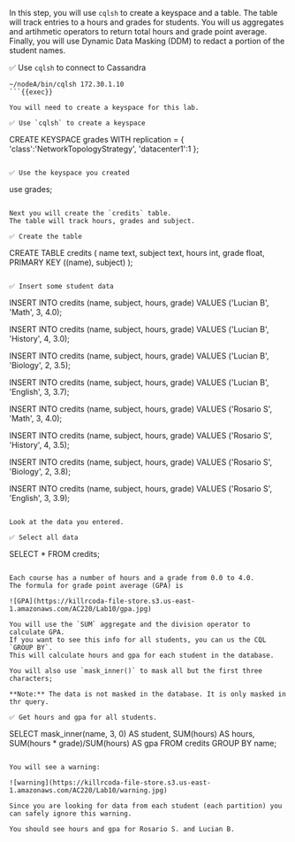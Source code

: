 In this step, you will use `cqlsh` to create a keyspace and a table.
The table will track entries to a hours and grades for students.
You will us aggregates and artihmetic operators to return total hours and grade point average.
Finally, you will use Dynamic Data Masking (DDM) to redact a portion of the student names.

✅ Use `cqlsh` to connect to Cassandra
```
~/nodeA/bin/cqlsh 172.30.1.10
```{{exec}}

You will need to create a keyspace for this lab.

✅ Use `cqlsh` to create a keyspace
```
CREATE KEYSPACE grades WITH replication = {
  'class':'NetworkTopologyStrategy',
  'datacenter1':1
};
```{{exec}}

✅ Use the keyspace you created
```
use grades;
```{{exec}}

Next you will create the `credits` table.
The table will track hours, grades and subject.

✅ Create the table
```
CREATE TABLE credits (
    name text,
    subject text,
    hours int,
    grade float,
    PRIMARY KEY ((name), subject)
);
```{{exec}}

✅ Insert some student data
```
INSERT INTO credits 
  (name, subject, hours, grade) 
VALUES 
  ('Lucian B', 'Math', 3, 4.0);

INSERT INTO credits 
  (name, subject, hours, grade) 
VALUES 
  ('Lucian B', 'History', 4, 3.0);

INSERT INTO credits 
  (name, subject, hours, grade) 
VALUES 
  ('Lucian B', 'Biology', 2, 3.5);

INSERT INTO credits 
  (name, subject, hours, grade) 
VALUES 
  ('Lucian B', 'English', 3, 3.7);

INSERT INTO credits 
  (name, subject, hours, grade) 
VALUES 
  ('Rosario S', 'Math', 3, 4.0);

INSERT INTO credits 
  (name, subject, hours, grade) 
VALUES 
  ('Rosario S', 'History', 4, 3.5);

INSERT INTO credits 
  (name, subject, hours, grade) 
VALUES 
  ('Rosario S', 'Biology', 2, 3.8);

INSERT INTO credits 
  (name, subject, hours, grade) 
VALUES 
  ('Rosario S', 'English', 3, 3.9);
```{{exec}}

Look at the data you entered.

✅ Select all data
```
SELECT * FROM credits;
```{{exec}}

Each course has a number of hours and a grade from 0.0 to 4.0.
The formula for grade point average (GPA) is

![GPA](https://killrcoda-file-store.s3.us-east-1.amazonaws.com/AC220/Lab10/gpa.jpg)

You will use the `SUM` aggregate and the division operator to calculate GPA.
If you want to see this info for all students, you can us the CQL `GROUP BY`.
This will calculate hours and gpa for each student in the database.

You will also use `mask_inner()` to mask all but the first three characters;

**Note:** The data is not masked in the database. It is only masked in thr query.

✅ Get hours and gpa for all students.
```
SELECT 
  mask_inner(name, 3, 0) AS student, 
  SUM(hours) AS hours,
  SUM(hours * grade)/SUM(hours) AS gpa
FROM credits
GROUP BY name;
```{{exec}}

You will see a warning: 

![warning](https://killrcoda-file-store.s3.us-east-1.amazonaws.com/AC220/Lab10/warning.jpg)

Since you are looking for data from each student (each partition) you can safely ignore this warning.

You should see hours and gpa for Rosario S. and Lucian B.